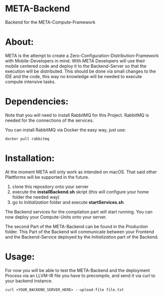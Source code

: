 # META-Backend
Backend for the META-Compute-Framework


# About:
META is the attempt to create a Zero-Configuration-Distribution-Framework with Mobile-Developers in mind. With META Developers
will use their mobile centered code and deploy it to the Backend-Server so that the execution will be distributed. This should
be done via small changes to the IDE and the code, this way no knowledge will be needed to execute compute intensive tasks.


# Dependencies:
Note that you will need to install RabbitMQ for this Project. RabbitMQ is needed for the connections of the services.

You can install RabbitMQ via Docker the easy way, just use:

```docker pull rabbitmq```


# Installation:
At the moment META will only work as intended on macOS. That said other Plattforms will be supported in the future.

1. clone this repository onto your server
2. execute the **installBackend.sh** skript (this will configure your home folder the needed way)
3. go to *Initialization* folder and execute **startServices.sh**

The Backend services for the compilation part will start running. You can now deploy your Compute-Units onto your server.

The second Part of the META-Backend can be found in the *Production* folder. This Part of the Backend will communicate between
your Frontend and the Backend-Service deployed by the *Initialization* part of the Backend.


# Usage:
For now you will be able to test the META-Backend and the deployment Process via an LLVM-IR file you have to precompile, and send
it via curl to your backend instance.

```curl <YOUR_BACKEND_SERVER_HERE> --upload-file file.txt```
